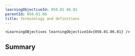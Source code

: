 ```yaml
---
learningObjectiveId: 050.01.06.01
parentId: 050.01.06
title: Terminology and definitions
---
```


```tsx eval
<LearningOBjectives learningObjectiveId={050.01.06.01} />
```

## Summary
